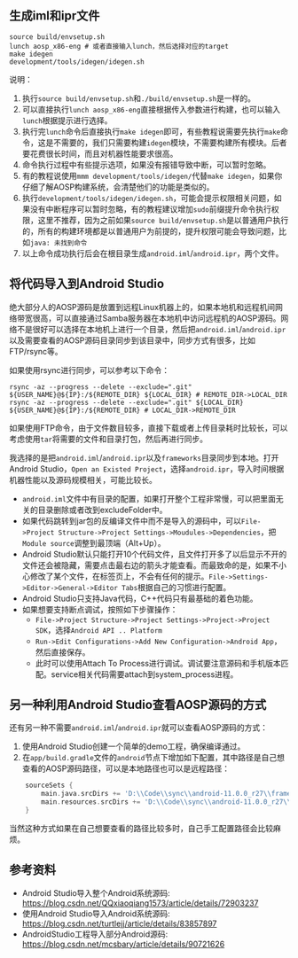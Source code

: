 ## 生成iml和ipr文件

```shell
source build/envsetup.sh
lunch aosp_x86-eng # 或者直接输入lunch，然后选择对应的target
make idegen
development/tools/idegen/idegen.sh
```

说明：

1. 执行`source build/envsetup.sh`和`./build/envsetup.sh`是一样的。
2. 可以直接执行`lunch aosp_x86-eng`直接根据传入参数进行构建，也可以输入`lunch`根据提示进行选择。
3. 执行完`lunch`命令后直接执行`make idegen`即可，有些教程说需要先执行`make`命令，这是不需要的，我们只需要构建`idegen`模块，不需要构建所有模块。后者要花费很长时间，而且对机器性能要求很高。
4. 命令执行过程中有些提示选项，如果没有报错导致中断，可以暂时忽略。
5. 有的教程说使用`mmm development/tools/idegen/`代替`make idegen`，如果你仔细了解AOSP构建系统，会清楚他们的功能是类似的。
6. 执行`development/tools/idegen/idegen.sh`，可能会提示权限相关问题，如果没有中断程序可以暂时忽略，有的教程建议增加`sudo`前缀提升命令执行权限，这里不推荐，因为之前如果`source build/envsetup.sh`是以普通用户执行的，所有的构建环境都是以普通用户为前提的，提升权限可能会导致问题，比如`java: 未找到命令`
7. 以上命令成功执行后会在根目录生成`android.iml`/`android.ipr`，两个文件。

## 将代码导入到Android Studio

绝大部分人的AOSP源码是放置到远程Linux机器上的，如果本地机和远程机间网络带宽很高，可以直接通过Samba服务器在本地机中访问远程机的AOSP源码。网络不是很好可以选择在本地机上进行一个目录，然后把`android.iml`/`android.ipr`以及需要查看的AOSP源码目录同步到该目录中，同步方式有很多，比如FTP/rsync等。

如果使用rsync进行同步，可以参考以下命令：

```shell
rsync -az --progress --delete --exclude=".git" ${USER_NAME}@${IP}:/${REMOTE_DIR} ${LOCAL_DIR} # REMOTE_DIR->LOCAL_DIR
rsync -az --progress --delete --exclude=".git" ${LOCAL_DIR} ${USER_NAME}@${IP}:/${REMOTE_DIR} # LOCAL_DIR->REMOTE_DIR
```

如果使用FTP命令，由于文件数目较多，直接下载或者上传目录耗时比较长，可以考虑使用`tar`将需要的文件和目录打包，然后再进行同步。

我选择的是把`android.iml`/`android.ipr`以及`frameworks`目录同步到本地。打开Android Studio，`Open an Existed Project`，选择`android.ipr`，导入时间根据机器性能以及源码规模相关，可能比较长。

* `android.iml`文件中有目录的配置，如果打开整个工程非常慢，可以把里面无关的目录删除或者改到excludeFolder中。
* 如果代码跳转到jar包的反编译文件中而不是导入的源码中，可以`File->Project Structure->Project Settings->Moudules->Dependencies`，把`Module source`调整到最顶端（Alt+Up）。
* Android Studio默认只能打开10个代码文件，且文件打开多了以后显示不开的文件还会被隐藏，需要点击最右边的箭头才能查看。而最致命的是，如果不小心修改了某个文件，在标签页上，不会有任何的提示。`File->Settings->Editor->General->Editor Tabs`根据自己的习惯进行配置。
* Android Studio只支持Java代码，C++代码只有最基础的着色功能。
* 如果想要支持断点调试，按照如下步骤操作：
  * `File->Project Structure->Project Settings->Project->Project SDK`，选择`Android API .. Platform`
  * `Run->Edit Configurations->Add New Configuration->Android App`，然后直接保存。
  * 此时可以使用Attach To Process进行调试。调试要注意源码和手机版本匹配。service相关代码需要attach到system_process进程。

## 另一种利用Android Studio查看AOSP源码的方式

还有另一种不需要`android.iml`/`android.ipr`就可以查看AOSP源码的方式：

1. 使用Android Studio创建一个简单的demo工程，确保编译通过。
2. 在`app/build.gradle`文件的`android`节点下增加如下配置，其中路径是自己想查看的AOSP源码路径，可以是本地路径也可以是远程路径：

```gradle
    sourceSets {
        main.java.srcDirs += 'D:\\Code\\sync\\android-11.0.0_r27\\frameworks\\base\\services\\core\\java'
        main.resources.srcDirs += 'D:\\Code\\sync\\android-11.0.0_r27\\frameworks\\base\\core\\res\\res'
    }
```

当然这种方式如果在自己想要查看的路径比较多时，自己手工配置路径会比较麻烦。

## 参考资料

* Android Studio导入整个Android系统源码: <https://blog.csdn.net/QQxiaoqiang1573/article/details/72903237>
* 使用Android Studio导入Android系统源码: <https://blog.csdn.net/turtlejj/article/details/83857897>
* AndroidStudio工程导入部分Android源码: <https://blog.csdn.net/mcsbary/article/details/90721626>
